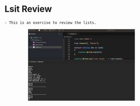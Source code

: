 # Lsit Review

    - This is an exercise to review the lists.

<p align="center">
  <img src="./screenshots/example1.png" width="350" title="Console">
</p>
